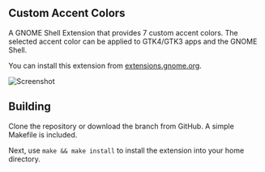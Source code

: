 ## Custom Accent Colors

A GNOME Shell Extension that provides 7 custom accent colors. The selected accent color can be applied to GTK4/GTK3 apps and the GNOME Shell.

You can install this extension from [extensions.gnome.org](https://extensions.gnome.org/extension/5547/custom-accent-colors).

![Screenshot](/custom-accent-colors@demiskp/resources/screenshot.png)

## Building

Clone the repository or download the branch from GitHub. A simple Makefile is included.

Next, use `make && make install` to install the extension into your home directory.
